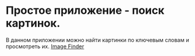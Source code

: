 # Простое приложение - поиск картинок.

В данном приложении можно найти картинки по ключевым словам и просмотреть их.
[Image Finder](https://stanislavtaran.github.io/goit-react-hw-03-image-finder/)
